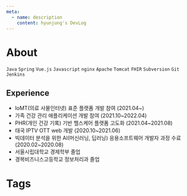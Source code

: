 ```yaml
---
meta:
  - name: description
    content: hyunjung's DevLog
---
```


# About
<Home />

`Java` `Spring` `Vue.js` `Javascript` `nginx` `Apache` `Tomcat` `FHIR` 
`Subversion` `Git` `Jenkins` 

## Experience
  - IoMT(의료 사물인터넷) 표준 플랫폼 개발 참여 (2021.04~)
  - 가족 건강 관리 애플리케이션 개발 참여 (2021.10~2022.04)
  - PHR(개인 건강 기록) 기반 헬스케어 플랫폼 고도화 (2021.04~2021.08)
  - 태국 IPTV OTT web 개발 (2020.10~2021.06)
  - 빅데이터 분석을 위한 AI(머신러닝, 딥러닝) 응용소프트웨어 개발자 과정 수료 (2020.02~2020.08)
  - 서울시립대학교 경제학부 졸업
  - 경복비즈니스고등학교 정보처리과 졸업

# Tags
<TagList />